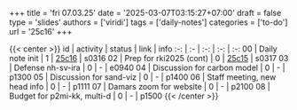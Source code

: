 +++
title = 'fri 07.03.25'
date = '2025-03-07T03:15:27+07:00'
draft = false
type = 'slides'
authors = ['viridi']
tags = ['daily-notes']
categories = ['to-do']
url = '25c16'
+++

{{< center >}}
id | activity | status | link | info
:-: | :- | :-: | :-: | :-:
00 | Daily note init              | 1 | [25c16](/notes/25c16) | s0316
02 | Prep for rki2025 (cont)      | 0 | [25c15](/notes/25c15) | s0317
03 | Defense nh-sv-ira            | 0 | - | e0940
04 | Discussion for carbon model  | 0 | - | p1300
05 | Discussion for sand-viz      | 0 | - | p1400
06 | Staff meeting, new head info | 0 | - | p1111
07 | Damars zoom for website      | 0 | - | p2100
08 | Budget for p2mi-kk, multi-d  | 0 | - | p1500
{{< /center >}}
